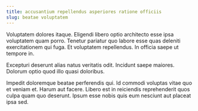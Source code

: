 ```yaml
---
title: accusantium repellendus asperiores ratione officiis
slug: beatae voluptatem
---
```


Voluptatem dolores itaque. Eligendi libero optio architecto esse ipsa voluptatem quam porro. Tenetur pariatur quo labore esse quas deleniti exercitationem qui fuga. Et voluptatem repellendus. In officia saepe ut tempore in.

Excepturi deserunt alias natus veritatis odit. Incidunt saepe maiores. Dolorum optio quod illo quasi doloribus.

Impedit doloremque beatae perferendis qui. Id commodi voluptas vitae quo et veniam et. Harum aut facere. Libero est in reiciendis reprehenderit quos culpa quam quo deserunt. Ipsum esse nobis quis eum nesciunt aut placeat ipsa sed.
